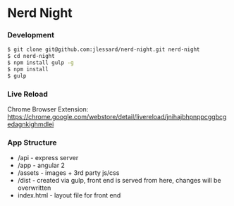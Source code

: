 # Nerd Night

### Development

```sh
$ git clone git@github.com:jlessard/nerd-night.git nerd-night
$ cd nerd-night
$ npm install gulp -g
$ npm install
$ gulp
```
### Live Reload
Chrome Browser Extension:
https://chrome.google.com/webstore/detail/livereload/jnihajbhpnppcggbcgedagnkighmdlei

### App Structure
* /api - express server
* /app - angular 2
* /assets - images + 3rd party js/css
* /dist - created via gulp, front end is served from here, changes will be overwritten
* index.html - layout file for front end